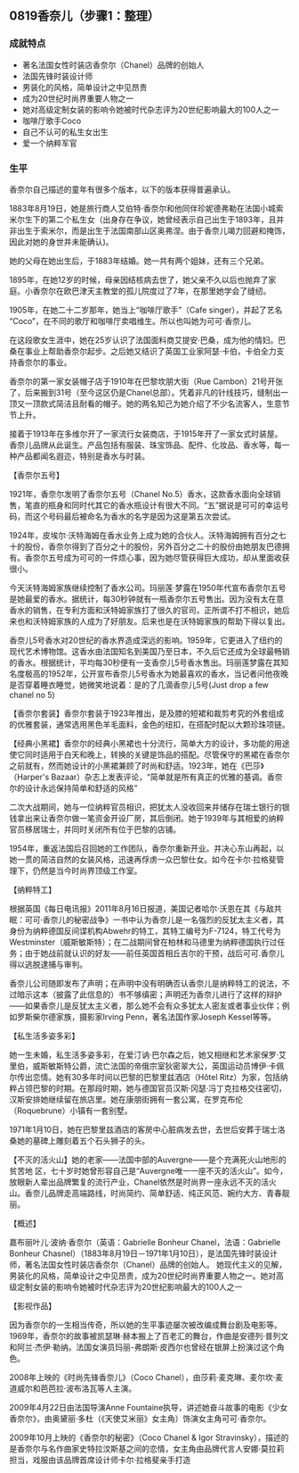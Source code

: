 ## 0819香奈儿（步骤1：整理）

### 成就特点

- 著名法国女性时装店香奈尔（Chanel）品牌的创始人
- 法国先锋时装设计师
- 男装化的风格，简单设计之中见昂贵
- 成为20世纪时尚界重要人物之一
- 她对高级定制女装的影响令她被时代杂志评为20世纪影响最大的100人之一
- 咖啡厅歌手Coco
- 自己不认可的私生女出生
- 爱一个纳粹军官


### 生平

香奈尔自己描述的童年有很多个版本，以下的版本获得普遍承认。

1883年8月19日，她是旅行商人艾伯特·香奈尔和他同伴珍妮德弗勒在法国小城索米尔生下的第二个私生女（出身存在争议，她曾经表示自己出生于1893年，且并非出生于索米尔，而是出生于法国南部山区奥弗涅。由于香奈儿竭力回避和掩饰，因此对她的身世并未能确认)。

她的父母在她出生后，于1883年结婚。她一共有两个姐妹，还有三个兄弟。

1895年，在她12岁的时候，母亲因结核病去世了，她父亲不久以后也抛弃了家庭。小香奈尔在欧巴津天主教堂的孤儿院度过了7年，在那里她学会了缝纫。

1905年，在她二十二岁那年，她当上“咖啡厅歌手”（Cafe singer），并起了艺名 “Coco”，在不同的歌厅和咖啡厅卖唱维生。所以也叫她为可可·香奈儿。

在这段歌女生涯中，她在25岁认识了法国面料商艾提安·巴桑，成为他的情妇。巴桑在事业上帮助香奈尔起步。之后她又结识了英国工业家阿瑟·卡伯，卡伯全力支持香奈尔的事业。

香奈尔的第一家女装帽子店于1910年在巴黎坎朋大街（Rue Cambon）21号开张了，后来搬到31号（至今这区仍是Chanel总部）。凭着非凡的针线技巧，缝制出一顶又一顶款式简洁且耐看的帽子。她的两名知己为她介绍了不少名流客人，生意节节上升。

接着于1913年在多维尔开了一家流行女装商店，于1915年开了一家女式时装屋。香奈儿品牌从此诞生。产品包括有服装、珠宝饰品、配件、化妆品、香水等，每一种产品都闻名遐迩，特别是香水与时装。



【香奈尔五号】

1921年，香奈尔发明了香奈尔五号（Chanel No.5）香水，这款香水面向全球销售，笔直的瓶身和同时代其它的香水瓶设计有很大不同。“五”据说是可可的幸运号码，而这个号码最后被命名为香水的名字是因为这是第五次尝试。

1924年，皮埃尔·沃特海姆在香水业务上成为她的合伙人。沃特海姆拥有百分之七十的股份，香奈尔得到了百分之十的股份，另外百分之二十的股份由她朋友巴德拥有。香奈尔五号成为可可的一件烦心事，因为她尽管获得巨大成功，却从里面收获很小。

今天沃特海姆家族继续控制了香水公司。玛丽莲·梦露在1950年代宣布香奈尔五号是她最爱的香水。据统计，每30秒钟就有一瓶香奈尔五号售出。因为没有太在意香水的销售，在专利方面和沃特姆家族打了很久的官司，正所谓不打不相识，她后来也和沃特姆家族的人成为了好朋友。后来也是在沃特姆家族的帮助下得以复出。

香奈儿5号香水对20世纪的香水界造成深远的影响。1959年，它更进入了纽约的现代艺术博物馆。这香水由法国知名到美国乃至日本，不久后它还成为全球最畅销的香水。根据统计，平均每30秒便有一支香奈儿5号香水售出。玛丽莲梦露在其知名度极高的1952年，公开宣布香奈儿5号香水为她最喜欢的香水，当记者问他夜晚是否穿着睡衣睡觉，她微笑地说着：是的了几滴香奈儿5号(Just drop a few chanel no 5)

【香奈尔套装】香奈尔套装于1923年推出，是及膝的短裙和裁剪考究的外套组成的优雅套装，通常选用黑色羊毛面料，金色的纽扣，在搭配时配以大颗珍珠项链。

【经典小黑裙】香奈尔的经典小黑裙也十分流行，简单大方的设计，多功能的用途使它同时适用于白天和晚上，转换的关键是饰品的搭配。尽管保守的黑裙在香奈尔之前就有，然而她设计的小黑裙兼顾了时尚和舒适。1923年，她在《巴莎》（Harper's Bazaar）杂志上发表评论，“简单就是所有真正的优雅的基调。香奈尔的设计永远保持简单和舒适的风格”

二次大战期间，她与一位纳粹官员相识，把犹太人没收回来并储存在瑞士银行的银钱拿出来让香奈尔做一笔资金开设厂房，其后倒闭。她于1939年与其相爱的纳粹官员移居瑞士，并同时关闭所有位于巴黎的店铺。



1954年，重返法国后召回她的工作团队，香奈尔重新开业。并决心东山再起，以她一贯的简洁自然的女装风格，迅速再俘虏一众巴黎仕女。如今在卡尔·拉格斐管理下，仍然是当今时尚界顶级工作室。



【纳粹特工】

根据英国《每日电讯报》2011年8月16日报道，美国记者哈尔·沃恩在其《与敌共眠：可可·香奈儿的秘密战争》一书中认为香奈儿是一名强烈的反犹太主义者，其身份为纳粹德国反间谍机构Abwehr的特工，其特工编号为F-7124，特工代号为Westminster（威斯敏斯特）；在二战期间曾在柏林和马德里为纳粹德国执行过任务；由于她战前就认识的好友——前任英国首相丘吉尔的干预，战后可可.香奈儿得以逃脱逮捕与审判。

香奈儿公司随即发布了声明；在声明中没有明确否认香奈儿是纳粹特工的说法，不过暗示这本（披露了此信息的）书不够缜密；声明还为香奈儿进行了这样的辩护——如果香奈儿是反犹太主义者，那么她不会有众多犹太人密友或者事业伙伴；例如罗斯柴尔德家族，摄影家Irving Penn，著名法国作家Joseph Kessel等等。



【私生活多姿多彩】

她一生未婚，私生活多姿多彩，在爱汀讷·巴尔森之后，她又相继和艺术家保罗·艾里伯，威斯敏斯特公爵，流亡法国的帝俄宗室狄密翠大公，英国运动员博伊·卡佩尔传出恋情。她有30多年时间以巴黎的巴黎里兹酒店（Hôtel Ritz）为家，包括纳粹占领巴黎的时期。在那段时期，她与德国官员汉斯·冈瑟·冯丁克拉格交往密切，汉斯安排她继续留在旅店里。她在康朋街拥有一套公寓，在罗克布伦（Roquebrune）小镇有一套别墅。

1971年1月10日，她在巴黎里兹酒店的客房中心脏病发去世，去世后安葬于瑞士洛桑她的墓碑上雕刻着五个石头狮子的头。



【不灭的活火山】她的老家——法国中部的Auvergne——是个充满死火山地形的贫苦地 区，七十岁时她曾形容自己是“Auvergne唯一一座不灭的活火山”。如今，放眼新人辈出品牌繁复的流行产业，Chanel依然是时尚界一座永远不灭的活火山。香奈儿品牌走高端路线，时尚简约、简单舒适、纯正风范、婉约大方、青春靓丽。



【概述】

嘉布丽叶儿·波纳·香奈尔（英语：Gabrielle Bonheur Chanel，法语：Gabrielle Bonheur Chasnel）（1883年8月19日－1971年1月10日），是法国先锋时装设计师，著名法国女性时装店香奈尔（Chanel）品牌的创始人。
她现代主义的见解，男装化的风格，简单设计之中见昂贵，成为20世纪时尚界重要人物之一。她对高级定制女装的影响令她被时代杂志评为20世纪影响最大的100人之一



【影视作品】

因为香奈尔的一生相当传奇，所以她的生平事迹屡次被改编成舞台剧及电影等。
1969年，香奈尔的故事被凯瑟琳·赫本搬上了百老汇的舞台，作曲是安德列·普列文和阿兰·杰伊·勒纳。法国女演员玛丽-弗朗斯·皮西尔也曾经在银屏上扮演过这个角色。

2008年上映的《时尚先锋香奈儿》（Coco Chanel），由莎莉·麦克琳、麦尔坎·麦道威尔和芭芭拉·波布洛瓦等人主演。

2009年4月22日由法国导演Anne Fountaine执导，讲述她奋斗故事的电影《少女香奈尔》，由奥黛丽·多杜（《天使艾米丽》女主角）饰演女主角可可·香奈尔。

2009年10月上映的《香奈尔的秘密》（Coco Chanel & Igor Stravinsky），描述的是香奈尔与名作曲家史特拉汶斯基之间的恋情，女主角由品牌代言人安娜·莫拉莉担当，戏服由该品牌首席设计师卡尔·拉格斐亲手打造

